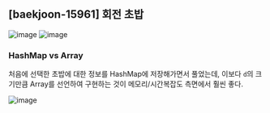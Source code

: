 ## [baekjoon-15961] 회전 초밥

![image](https://user-images.githubusercontent.com/22045163/108622160-3b9e6300-747a-11eb-9432-c4f73acb043b.png)
![image](https://user-images.githubusercontent.com/22045163/108622169-46f18e80-747a-11eb-8860-d326c703788a.png)

### HashMap vs Array

처음에 선택한 초밥에 대한 정보를 HashMap에 저장해가면서 풀었는데, 이보다 `d`의 크기만큼 Array를 선언하여 
구현하는 것이 메모리/시간복잡도 측면에서 훨씬 좋다.

![image](https://user-images.githubusercontent.com/22045163/108622175-5375e700-747a-11eb-95b0-a28e53317d05.png)
